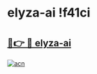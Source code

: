 # elyza-ai !f41ci

# <h2><a href="https://kz1p93.esa.edu.pl?title=elyza-ai&ref=f41ci">🔗👉 🔴 elyza-ai</a></h2>

[![acn](https://github.com/user-attachments/assets/0f9c940e-d8b0-45ae-aac7-cd30a18b3e1c)](https://kz1p93.esa.edu.pl?title=elyza-ai&ref=f41ci)


